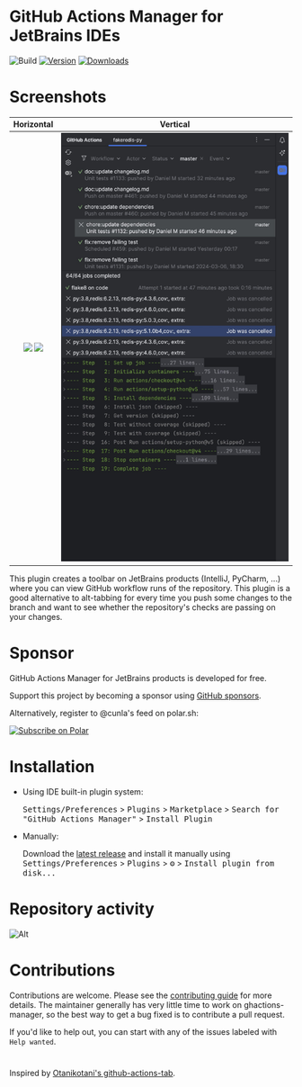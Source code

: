 GitHub Actions Manager for JetBrains IDEs
=========================================

![Build](https://github.com/cunla/ghactions-manager/workflows/Build/badge.svg)
[![Version](https://img.shields.io/jetbrains/plugin/v/com.dsoftware.ghtoolbar.svg)](https://plugins.jetbrains.com/plugin/19347-github-actions-toolbar)
[![Downloads](https://img.shields.io/jetbrains/plugin/d/com.dsoftware.ghtoolbar.svg)](https://plugins.jetbrains.com/plugin/19347-github-actions-toolbar)

# Screenshots

Horizontal                                 |  Vertical
:--------------------------------------------------------------------------:|:-------------------------:
 ![](docs/screenshot-new-ui-light.png) ![](docs/screenshot-new-ui-dark.png) |  ![](docs/screenshot-vertical.jpg)

<!-- Plugin description -->
This plugin creates a toolbar on JetBrains products (IntelliJ, PyCharm, ...)
where you can view GitHub workflow runs of the repository.
This plugin is a good alternative to alt-tabbing for every time you push
some changes to the branch and want to see whether the repository's checks
are passing on your changes.

# Sponsor

GitHub Actions Manager for JetBrains products is developed for free.

Support this project by becoming a sponsor using [GitHub sponsors](https://github.com/sponsors/cunla).

Alternatively, register to @cunla's feed on polar.sh:

<a href="https://polar.sh/cunla/subscribe">
    <picture>
      <source media="(prefers-color-scheme: dark)" srcset="https://polar.sh/embed/subscribe.svg?org=cunla&label=Subscribe&darkmode">
      <img alt="Subscribe on Polar" src="https://polar.sh/embed/subscribe.svg?org=cunla&label=Subscribe">
    </picture>
</a>

# Installation

- Using IDE built-in plugin system:

  <kbd>Settings/Preferences</kbd> >
  <kbd>Plugins</kbd> >
  <kbd>Marketplace</kbd> >
  <kbd>Search for "GitHub Actions Manager"</kbd> >
  <kbd>Install Plugin</kbd>

- Manually:

  Download the [latest release](https://github.com/cunla/ghactions-manager/releases/latest) and install it manually
  using
  <kbd>Settings/Preferences</kbd> > <kbd>Plugins</kbd> > <kbd>⚙️</kbd> > <kbd>Install plugin from disk...</kbd>

<!-- Plugin description end -->

# Repository activity

![Alt](https://repobeats.axiom.co/api/embed/756410507b3575fdcf5b04cc7acc32148f3481b5.svg "Repobeats analytics image")

# Contributions

Contributions are welcome. Please see the
[contributing guide](https://github.com/cunla/ghactions-manager//blob/master/.github/CONTRIBUTING.md) for more details.
The maintainer generally has very little time to work on ghactions-manager, so the
best way to get a bug fixed is to contribute a pull request.

If you'd like to help out, you can start with any of the issues
labeled with `Help wanted`.

#   

Inspired by [Otanikotani's github-actions-tab](https://github.com/Otanikotani/view-github-actions-idea-plugin).
